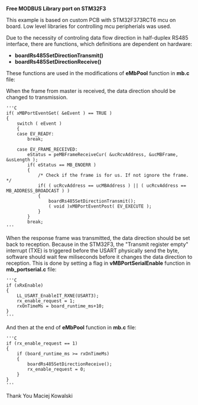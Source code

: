 **Free MODBUS Library port on STM32F3**

This example is based on custom PCB with STM32F373RCT6 mcu on board.
Low level libraries for controlling mcu peripherials was used.

Due to the necessity of controling data flow direction in half-duplex RS485 interface,
there are functions, which definitions are dependent on hardware:
* **boardRs485SetDirectionTransmit()**
* **boardRs485SetDirectionReceive()**
  
These functions are used in the modifications of **eMbPool** function in **mb.c** file:

When the frame from master is received, the data direction should be changed to transmission.

    '''C
    if( xMBPortEventGet( &eEvent ) == TRUE )
    {
        switch ( eEvent )
        {
        case EV_READY:
            break;

        case EV_FRAME_RECEIVED:
            eStatus = peMBFrameReceiveCur( &ucRcvAddress, &ucMBFrame, &usLength );
            if( eStatus == MB_ENOERR )
            {
                /* Check if the frame is for us. If not ignore the frame. */
                if( ( ucRcvAddress == ucMBAddress ) || ( ucRcvAddress == MB_ADDRESS_BROADCAST ) )
                {
                    boardRs485SetDirectionTransmit();
                    ( void )xMBPortEventPost( EV_EXECUTE );
                }
            }
            break;
    '''
When the response frame was transmitted, the data direction should be set back to reception.
Because in the STM32F3, the "Transmit register empty" interrupt (TXE) is triggered before the USART physically send the byte, software should wait few miliseconds before it changes the data direction to reception. This is done by setting a flag in **vMBPortSerialEnable** function in **mb_portserial.c** file:

    '''C
    if (xRxEnable)
    {
    	LL_USART_EnableIT_RXNE(USART3);
    	rx_enable_request = 1;
    	rxOnTimeMs = board_runtime_ms+10;
    }
    '''

And then at the end of **eMbPool** function in **mb.c** file:

    '''C
    if (rx_enable_request == 1)
    {
    	if (board_runtime_ms >= rxOnTimeMs)
        {
            boardRs485SetDirectionReceive();
            rx_enable_request = 0;
        }
    }
    '''

Thank You
Maciej Kowalski
